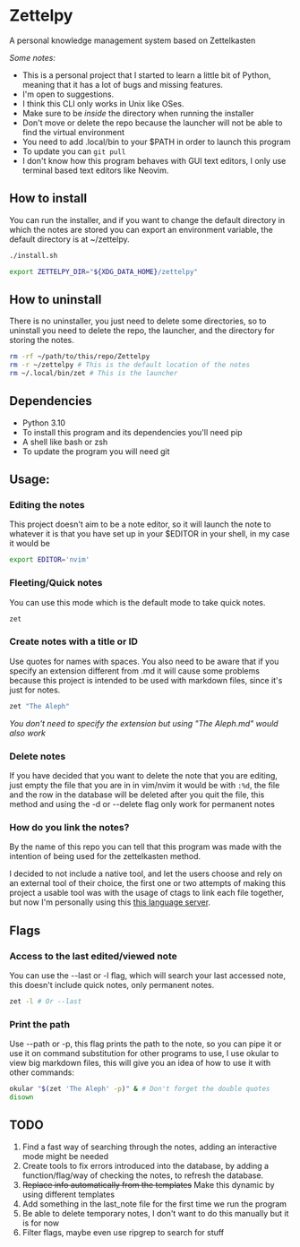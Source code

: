 # Zettelpy
A personal knowledge management system based on Zettelkasten

*Some notes:*

- This is a personal project that I started to learn a little bit of Python, meaning that it has a lot of bugs and
  missing features.
- I'm open to suggestions.
- I think this CLI only works in Unix like OSes.
- Make sure to be _inside_ the directory when running the installer
- Don't move or delete the repo because the launcher will not be able to find the virtual environment
- You need to add .local/bin to your \$PATH in order to launch this program
- To update you can `git pull`
- I don't know how this program behaves with GUI text editors, I only use terminal based text editors like Neovim.

## How to install
You can run the installer, and if you want to change the default directory in which the notes are stored you can export
an environment variable, the default directory is at ~/zettelpy.

```bash
./install.sh

export ZETTELPY_DIR="${XDG_DATA_HOME}/zettelpy"
```

## How to uninstall
There is no uninstaller, you just need to delete some directories, so to uninstall you need to delete the repo, the
launcher, and the directory for storing the notes.

```bash
rm -rf ~/path/to/this/repo/Zettelpy
rm -r ~/zettelpy # This is the default location of the notes
rm ~/.local/bin/zet # This is the launcher
```

## Dependencies
- Python 3.10
- To install this program and its dependencies you'll need pip
- A shell like bash or zsh
- To update the program you will need git

## Usage:

### Editing the notes
This project doesn't aim to be a note editor, so it will launch the note to whatever it
is that you have set up in your \$EDITOR in your shell, in my case it would be

```bash
export EDITOR='nvim'
```

### Fleeting/Quick notes
You can use this mode which is the default mode to take quick notes.

```bash
zet
```

### Create notes with a title or ID
Use quotes for names with spaces. You also need to be aware that if you specify an extension different from .md it will
cause some problems because this project is intended to be used with markdown files, since it's just for notes.

```bash
zet "The Aleph"
```

*You don't need to specify the extension but using "The Aleph.md" would also work*

### Delete notes
If you have decided that you want to delete the note that you are editing, just empty
the file that you are in in vim/nvim it would be with `:%d`, the file and the row in the
database will be deleted after you quit the file, this method and using the -d or
--delete flag only work for permanent notes

### How do you link the notes?
By the name of this repo you can tell that this program was made with the
intention of being used for the zettelkasten method.

I decided to not include a native tool, and let the users choose and rely on an
external tool of their choice, the first one or two attempts of making this
project a usable tool was with the usage of ctags to link each file together,
but now I'm personally using this [this language server](https://github.com/artempyanykh/zeta-note).

## Flags

### Access to the last edited/viewed note
You can use the --last or -l flag, which will search your last accessed note, this doesn't include quick notes, only
permanent notes.

```bash
zet -l # Or --last
```

### Print the path
Use --path or -p, this flag prints the path to the note, so you can pipe it or use it on command substitution for other
programs to use, I use okular to view big markdown files, this will give you an idea of how to use it with other
commands:

```bash
okular "$(zet 'The Aleph' -p)" & # Don't forget the double quotes
disown
```

## TODO
1. Find a fast way of searching through the notes, adding an interactive mode might be needed
2. Create tools to fix errors introduced into the database, by adding a
   function/flag/way of checking the notes, to refresh the database.
3. ~~Replace info automatically from the templates~~ Make this dynamic by using different templates
4. Add something in the last_note file for the first time we run the program
5. Be able to delete temporary notes, I don't want to do this manually but it is for now
6. Filter flags, maybe even use ripgrep to search for stuff

